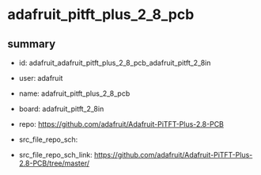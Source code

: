 # adafruit_pitft_plus_2_8_pcb
 
## summary 
* id: adafruit_adafruit_pitft_plus_2_8_pcb_adafruit_pitft_2_8in
* user: adafruit
* name: adafruit_pitft_plus_2_8_pcb
* board: adafruit_pitft_2_8in
* repo: https://github.com/adafruit/Adafruit-PiTFT-Plus-2.8-PCB



* src_file_repo_sch: 
* src_file_repo_sch_link: https://github.com/adafruit/Adafruit-PiTFT-Plus-2.8-PCB/tree/master/




